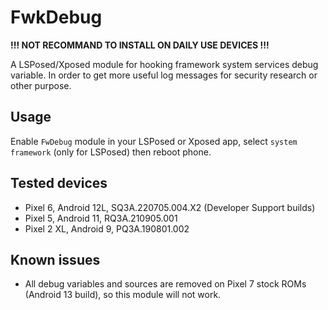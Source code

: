 # FwkDebug
**!!! NOT RECOMMAND TO INSTALL ON DAILY USE DEVICES !!!**

A LSPosed/Xposed module for hooking framework system services debug variable. In order to get more useful log messages for security research or other purpose.

## Usage
Enable `FwDebug` module in your LSPosed or Xposed app, select `system framework` (only for LSPosed) then reboot phone. 

## Tested devices
* Pixel 6, Android 12L, SQ3A.220705.004.X2 (Developer Support builds)
* Pixel 5, Android 11, RQ3A.210905.001
* Pixel 2 XL, Android 9, PQ3A.190801.002

## Known issues
* All debug variables and sources are removed on Pixel 7 stock ROMs (Android 13 build), so this module will not work.
